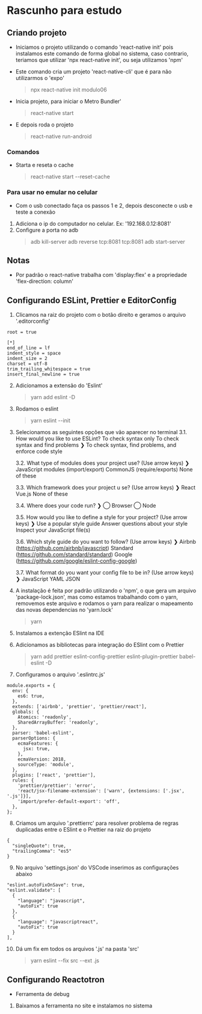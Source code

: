 # Rascunho para estudo

## Criando projeto

- Iniciamos o projeto utilizando o comando 'react-native init' pois instalamos este comando de forma global no sistema, caso contrario, teriamos que utilizar 'npx react-native init', ou seja utilizamos 'npm'
- Este comando cria um projeto 'react-native-cli' que é para não utilizarmos o 'expo'

  > npx react-native init modulo06

- Inicia projeto, para iniciar o Metro Bundler'
  > react-native start
- E depois roda o projeto
  > react-native run-android

### Comandos

- Starta e reseta o cache
  > react-native start --reset-cache

### Para usar no emular no celular

- Com o usb conectado faça os passos 1 e 2, depois desconecte o usb e teste a conexão

1. Adiciona o ip do computador no celular. Ex: '192.168.0.12:8081'
2. Configure a porta no adb
   > adb kill-server
   > adb reverse tcp:8081 tcp:8081
   > adb start-server

## Notas

- Por padrão o react-native trabalha com 'display:flex' e a propriedade 'flex-direction: column'

## Configurando ESLint, Prettier e EditorConfig

1. Clicamos na raiz do projeto com o botão direito e geramos o arquivo '.editorconfig'

```
root = true

[*]
end_of_line = lf
indent_style = space
indent_size = 2
charset = utf-8
trim_trailing_whitespace = true
insert_final_newline = true
```

2. Adicionamos a extensão do 'Eslint'

   > yarn add eslint -D

3. Rodamos o eslint
   > yarn eslint --init

3) Selecionamos as seguintes opções que vão aparecer no terminal
   3.1. How would you like to use ESLint?
   To check syntax only
   To check syntax and find problems
   ❯ To check syntax, find problems, and enforce code style

   3.2. What type of modules does your project use? (Use arrow keys)
   ❯ JavaScript modules (import/export)
   CommonJS (require/exports)
   None of these

   3.3. Which framework does your project u
   se? (Use arrow keys)
   ❯ React
   Vue.js
   None of these

   3.4. Where does your code run?
   ❯ ◯ Browser
   ◯ Node

   3.5. How would you like to define a style for your project?
   (Use arrow keys)
   ❯ Use a popular style guide
   Answer questions about your style
   Inspect your JavaScript file(s)

   3.6. Which style guide do you want to follow? (Use arrow keys)
   ❯ Airbnb (https://github.com/airbnb/javascript)
   Standard (https://github.com/standard/standard)
   Google (https://github.com/google/eslint-config-google)

   3.7. What format do you want your config file to be in? (Use arrow keys)
   ❯ JavaScript
   YAML
   JSON

4) A instalação é feita por padrão utilizando o 'npm', o que gera um arquivo 'package-lock.json', mas como estamos trabalhando com o yarn, removemos este arquivo e rodamos o yarn para realizar o mapeamento das novas dependencias no 'yarn.lock'

   > yarn

5) Instalamos a extenção ESlint na IDE

6) Adicionamos as bibliotecas para integração do ESlint com o Prettier

   > yarn add prettier eslint-config-prettier eslint-plugin-prettier babel-eslint -D

7) Configuramos o arquivo '.eslintrc.js'

```
module.exports = {
  env: {
    es6: true,
  },
  extends: ['airbnb', 'prettier', 'prettier/react'],
  globals: {
    Atomics: 'readonly',
    SharedArrayBuffer: 'readonly',
  },
  parser: 'babel-eslint',
  parserOptions: {
    ecmaFeatures: {
      jsx: true,
    },
    ecmaVersion: 2018,
    sourceType: 'module',
  },
  plugins: ['react', 'prettier'],
  rules: {
    'prettier/prettier': 'error',
    'react/jsx-filename-extension': ['warn', {extensions: ['.jsx', '.js']}],
    'import/prefer-default-export': 'off',
  },
};

```

8. Criamos um arquivo '.prettierrc' para resolver problema de regras duplicadas entre o ESlint e o Prettier na raiz do projeto

```
{
  "singleQuote": true,
  "trailingComma": "es5"
}
```

9. No arquivo 'settings.json' do VSCode inserimos as configurações abaixo

```
"eslint.autoFixOnSave": true,
"eslint.validate": [
  {
    "language": "javascript",
    "autoFix": true
  },
  {
    "language": "javascriptreact",
    "autoFix": true
  }
],
```

10. Dá um fix em todos os arquivos '.js' na pasta 'src'
    > yarn eslint --fix src --ext .js

## Configurando Reactotron

- Ferramenta de debug

1. Baixamos a ferramenta no site e instalamos no sistema
